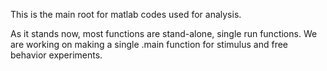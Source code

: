 This is the main root for matlab codes used for analysis.

As it stands now, most functions are stand-alone, single run functions. We are working on making a single .main function for stimulus and free behavior experiments.
